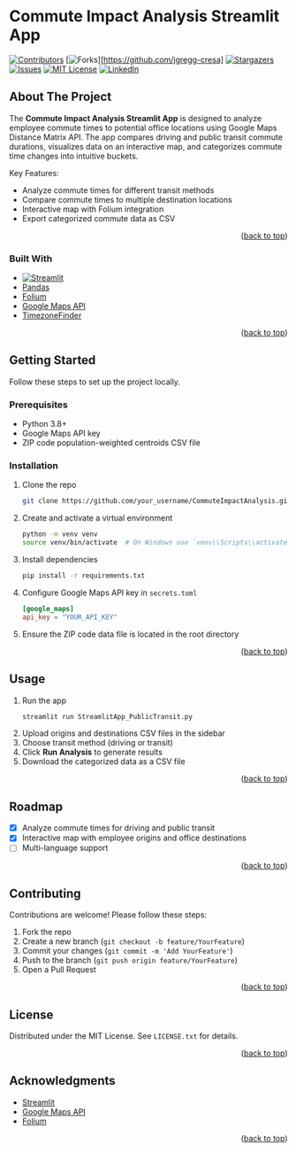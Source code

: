 # Commute Impact Analysis Streamlit App

[![Contributors][contributors-shield]][contributors-url]
[![Forks][forks-shield]][https://github.com/jgregg-cresa]
[![Stargazers][stars-shield]][stars-url]
[![Issues][issues-shield]][issues-url]
[![MIT License][license-shield]][license-url]
[![LinkedIn][linkedin-shield]][linkedin-url]

<a id="readme-top"></a>

## About The Project

The **Commute Impact Analysis Streamlit App** is designed to analyze employee commute times to potential office locations using Google Maps Distance Matrix API. The app compares driving and public transit commute durations, visualizes data on an interactive map, and categorizes commute time changes into intuitive buckets.

Key Features:
* Analyze commute times for different transit methods
* Compare commute times to multiple destination locations
* Interactive map with Folium integration
* Export categorized commute data as CSV

<p align="right">(<a href="#readme-top">back to top</a>)</p>


### Built With

* [![Streamlit](https://img.shields.io/badge/Streamlit-FF4B4B?style=for-the-badge&logo=streamlit&logoColor=white)](https://streamlit.io/)
* [Pandas](https://pandas.pydata.org/)
* [Folium](https://python-visualization.github.io/folium/)
* [Google Maps API](https://developers.google.com/maps/documentation)
* [TimezoneFinder](https://timezonefinder.readthedocs.io/en/latest/)

<p align="right">(<a href="#readme-top">back to top</a>)</p>


## Getting Started

Follow these steps to set up the project locally.

### Prerequisites

- Python 3.8+
- Google Maps API key
- ZIP code population-weighted centroids CSV file

### Installation

1. Clone the repo
   ```bash
   git clone https://github.com/your_username/CommuteImpactAnalysis.git
   ```
2. Create and activate a virtual environment
   ```bash
   python -m venv venv
   source venv/bin/activate  # On Windows use `venv\\Scripts\\activate`
   ```
3. Install dependencies
   ```bash
   pip install -r requirements.txt
   ```
4. Configure Google Maps API key in `secrets.toml`
   ```toml
   [google_maps]
   api_key = "YOUR_API_KEY"
   ```
5. Ensure the ZIP code data file is located in the root directory

<p align="right">(<a href="#readme-top">back to top</a>)</p>


## Usage

1. Run the app
   ```bash
   streamlit run StreamlitApp_PublicTransit.py
   ```
2. Upload origins and destinations CSV files in the sidebar
3. Choose transit method (driving or transit)
4. Click **Run Analysis** to generate results
5. Download the categorized data as a CSV file

<p align="right">(<a href="#readme-top">back to top</a>)</p>


## Roadmap

- [x] Analyze commute times for driving and public transit
- [x] Interactive map with employee origins and office destinations
- [ ] Multi-language support

<p align="right">(<a href="#readme-top">back to top</a>)</p>


## Contributing

Contributions are welcome! Please follow these steps:

1. Fork the repo
2. Create a new branch (`git checkout -b feature/YourFeature`)
3. Commit your changes (`git commit -m 'Add YourFeature'`)
4. Push to the branch (`git push origin feature/YourFeature`)
5. Open a Pull Request

<p align="right">(<a href="#readme-top">back to top</a>)</p>


## License

Distributed under the MIT License. See `LICENSE.txt` for details.

<p align="right">(<a href="#readme-top">back to top</a>)</p>


## Acknowledgments

* [Streamlit](https://streamlit.io/)
* [Google Maps API](https://developers.google.com/maps/documentation)
* [Folium](https://python-visualization.github.io/folium/)

<p align="right">(<a href="#readme-top">back to top</a>)</p>


<!-- MARKDOWN LINKS & IMAGES -->
[contributors-shield]: https://img.shields.io/github/contributors/your_username/CommuteImpactAnalysis.svg?style=for-the-badge
[contributors-url]: https://github.com/your_username/CommuteImpactAnalysis/graphs/contributors
[forks-shield]: https://img.shields.io/github/forks/your_username/CommuteImpactAnalysis.svg?style=for-the-badge
[forks-url]: https://github.com/your_username/CommuteImpactAnalysis/network/members
[stars-shield]: https://img.shields.io/github/stars/your_username/CommuteImpactAnalysis.svg?style=for-the-badge
[stars-url]: https://github.com/your_username/CommuteImpactAnalysis/stargazers
[issues-shield]: https://img.shields.io/github/issues/your_username/CommuteImpactAnalysis.svg?style=for-the-badge
[issues-url]: https://github.com/your_username/CommuteImpactAnalysis/issues
[license-shield]: https://img.shields.io/github/license/your_username/CommuteImpactAnalysis.svg?style=for-the-badge
[license-url]: https://github.com/your_username/CommuteImpactAnalysis/blob/main/LICENSE.txt
[linkedin-shield]: https://img.shields.io/badge/-LinkedIn-black.svg?style=for-the-badge&logo=linkedin&colorB=555
[linkedin-url]: https://linkedin.com/in/your_linkedin

